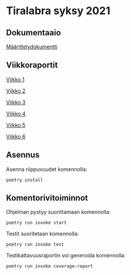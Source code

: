# Tiralabra syksy 2021

## Dokumentaaio

[Määrittelydokumentti](https://github.com/TanakaAkihiro/tiedonpakkaus_tiralabra_s-2021/blob/master/dokumentaatio/m%C3%A4%C3%A4rittelydokumentti.md)

## Viikkoraportit

[Viikko 1](https://github.com/TanakaAkihiro/tiedonpakkaus_tiralabra_s-2021/blob/master/dokumentaatio/viikkoraportit/viikko1.md)

[Viikko 2](https://github.com/TanakaAkihiro/tiedonpakkaus_tiralabra_s-2021/blob/master/dokumentaatio/viikkoraportit/viikko2.md)

[Viikko 3](https://github.com/TanakaAkihiro/tiedonpakkaus_tiralabra_s-2021/blob/master/dokumentaatio/viikkoraportit/viikko3.md)

[Viikko 4](https://github.com/TanakaAkihiro/tiedonpakkaus_tiralabra_s-2021/blob/master/dokumentaatio/viikkoraportit/viikko4.md)

[Viikko 5](https://github.com/TanakaAkihiro/tiedonpakkaus_tiralabra_s-2021/blob/master/dokumentaatio/viikkoraportit/viikko5.md)

[Viikko 6](https://github.com/TanakaAkihiro/tiedonpakkaus_tiralabra_s-2021/blob/master/dokumentaatio/viikkoraportit/viikko6.md)

## Asennus

Asenna riippuvuudet komennolla:

```
poetry install
```

## Komentorivitoiminnot

Ohjelman pystyy suorittamaan komennolla:
```
poetry run invoke start
```

Testit suoritetaan komennolla:
```
poetry run invoke test
```

Testikattavuusraportin voi generoida komennolla:
```
poetry run invoke coverage-report
```